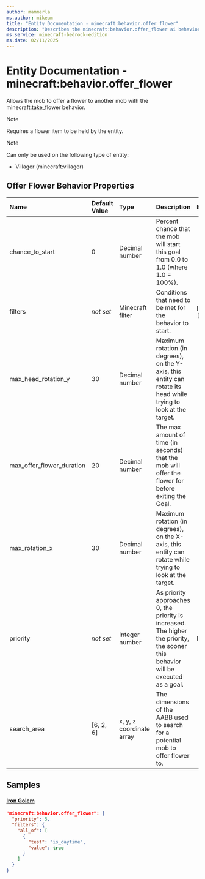 ```yaml
---
author: mammerla
ms.author: mikeam
title: "Entity Documentation - minecraft:behavior.offer_flower"
description: "Describes the minecraft:behavior.offer_flower ai behavior component"
ms.service: minecraft-bedrock-edition
ms.date: 02/11/2025 
---
```


# Entity Documentation - minecraft:behavior.offer_flower

Allows the mob to offer a flower to another mob with the minecraft:take_flower behavior.

> [!Note]
> Requires a flower item to be held by the entity.

> [!Note]
> Can only be used on the following type of entity:
> 
> * Villager (minecraft:villager)
> 

## Offer Flower Behavior Properties

|Name       |Default Value |Type |Description |Example Values |
|:----------|:-------------|:----|:-----------|:------------- |
| chance_to_start | 0 | Decimal number | Percent chance that the mob will start this goal from 0.0 to 1.0 (where 1.0 = 100%). |  | 
| filters | *not set* | Minecraft filter | Conditions that need to be met for the behavior to start. | Iron Golem: `{"all_of":[{"test":"is_daytime","value":true}]}` | 
| max_head_rotation_y | 30 | Decimal number | Maximum rotation (in degrees), on the Y-axis, this entity can rotate its head while trying to look at the target. |  | 
| max_offer_flower_duration | 20 | Decimal number | The max amount of time (in seconds) that the mob will offer the flower for before exiting the Goal. |  | 
| max_rotation_x | 30 | Decimal number | Maximum rotation (in degrees), on the X-axis, this entity can rotate while trying to look at the target. |  | 
| priority | *not set* | Integer number | As priority approaches 0, the priority is increased. The higher the priority, the sooner this behavior will be executed as a goal. | Iron Golem: `5` | 
| search_area | [6, 2, 6] | x, y, z coordinate array | The dimensions of the AABB used to search for a potential mob to offer flower to. |  | 

## Samples

#### [Iron Golem](https://github.com/Mojang/bedrock-samples/tree/preview/behavior_pack/entities/iron_golem.json)


```json
"minecraft:behavior.offer_flower": {
  "priority": 5,
  "filters": {
    "all_of": [
      {
        "test": "is_daytime",
        "value": true
      }
    ]
  }
}
```

